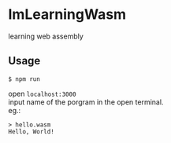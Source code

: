 # ImLearningWasm
learning web assembly

## Usage
```console
$ npm run
```
open ```localhost:3000```  
input name of the porgram in the open terminal.  
eg.:  
```console
> hello.wasm
Hello, World!
```